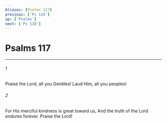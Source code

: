 ```yaml
---
Aliases: [Psalms 117]
previous: ['Ps 116']
up: ['Psalms']
next: ['Ps 118']
---
```

# Psalms 117

***


###### 1 
Praise the Lord, all you Gentiles! Laud Him, all you peoples! 

###### 2 
For His merciful kindness is great toward us, And the truth of the Lord endures forever. Praise the Lord!
